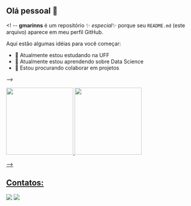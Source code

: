 ## Olá pessoal 👋

<! --
**gmarinns** é um repositório ✨ _especial_✨ porque seu `README.md` (este arquivo) aparece em meu perfil GitHub.

Aqui estão algumas idéias para você começar:

- 🔭 Atualmente estou estudando na UFF
- 🌱 Atualmente estou aprendendo sobre Data Science
- 👯 Estou procurando colaborar em projetos

-->

<div>
<a href="https://github.com/seu-usuário-aqui">
<img loading="lazy" height="180em" src="https://github-readme-stats.vercel.app/api/top-langs/?username=gmarinns&layout=compact&langs_count=7&theme=dracula"/>
<img loading="lazy" height="180em" src="https://github-readme-stats.vercel.app/api?username=gmarinns&show_icons=true&theme=dracula&include_all_commits=true&count_private=true"/>
</div>

-->

## Contatos:

<div>
<a href = "mailto:contato@gmarins"><img loading="lazy" src="https://img.shields.io/badge/Gmail-D14836?style=for-the-badge&logo=gmail&logoColor=white" target="_blank"></a>
<a href="https://www.linkedin.com/in/gmarinss" target="_blank"><img loading="lazy" src="https://img.shields.io/badge/-LinkedIn-%230077B5?style=for-the-badge&logo=linkedin&logoColor=white" target="_blank"></a>   
</div>

